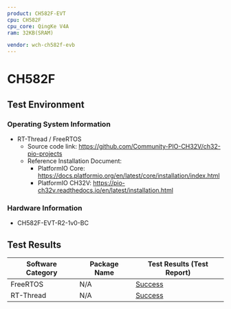 ```yaml
---
product: CH582F-EVT
cpu: CH582F
cpu_core: QingKe V4A
ram: 32KB(SRAM)

vendor: wch-ch582f-evb
---
```



# CH582F
## Test Environment

### Operating System Information

- RT-Thread / FreeRTOS
    - Source code link: https://github.com/Community-PIO-CH32V/ch32-pio-projects
    - Reference Installation Document:
        - PlatformIO Core: https://docs.platformio.org/en/latest/core/installation/index.html
        - PlatformIO CH32V: https://pio-ch32v.readthedocs.io/en/latest/installation.html

### Hardware Information

- CH582F-EVT-R2-1v0-BC

## Test Results

| Software Category | Package Name | Test Results (Test Report) |
|--------------|-------------|------------------|
| FreeRTOS     | N/A         | [Success][FreeRTOS]   |
| RT-Thread    | N/A         | [Success][RTThread]  |

[FreeRTOS]: ./FreeRTOS/README.md
[RTThread]: ./RT-Thread/README.md
